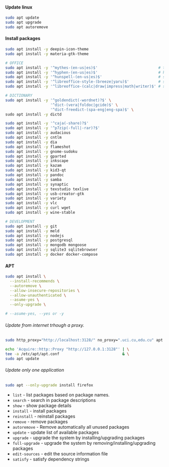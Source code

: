 #### Update linux
```bash
sudo apt update
sudo apt upgrade
sudo apt autoremove
```

#### Install packages
```bash
sudo apt install -y deepin-icon-theme
sudo apt install -y materia-gtk-theme

# OFFICE
sudo apt install -y '^mythes-(en-us|es)$'                           # thesaurus
sudo apt install -y '^hyphen-(en-us|es)$'                           # hyphenation patterns
sudo apt install -y '^hunspell-(en-us|es)$'                         # spellcheckers
sudo apt install -y '^libreoffice-style-(breeze|yaru)$'             # styles
sudo apt install -y '^libreoffice-(calc|draw|impress|math|writer)$' # suits

# DICTIONARY
sudo apt install -y '^goldendict(-wordnet)?$' \
                    '^dict-(vera|foldoc|gcide)$' \
                    '^dict-freedict-(spa-eng|eng-spa)$' \
sudo apt install -y dictd

sudo apt install -y '^caja(-share)?$'
sudo apt install -y '^p7zip(-full|-rar)?$'
sudo apt install -y audacious
sudo apt install -y cntlm
sudo apt install -y dia
sudo apt install -y flameshot
sudo apt install -y gnome-sudoku
sudo apt install -y gparted
sudo apt install -y inkscape
sudo apt install -y kazam
sudo apt install -y kid3-qt
sudo apt install -y pandoc
sudo apt install -y samba
sudo apt install -y synaptic
sudo apt install -y texstudio texlive
sudo apt install -y usb-creator-gtk
sudo apt install -y variety
sudo apt install -y vlc
sudo apt install -y curl wget
sudo apt install -y wine-stable

# DEVELOPMENT
sudo apt install -y git
sudo apt install -y meld
sudo apt install -y nodejs
sudo apt install -y postgresql
sudo apt install -y mongodb mongoose
sudo apt install -y sqlite3 sqlitebrowser
sudo apt install -y docker docker-compose
```

#### APT
```bash
sudo apt install \
  --install-recommends \
  --autoremove \
  --allow-insecure-repositories \
  --allow-unauthenticated \
  --asume-yes \
  --only-upgrade \

# --asume-yes, --yes or -y
```

###### Update from internet trhough a proxy.
```bash
sudo http_proxy="http://localhost:3128/" no_proxy=".uci.cu,edu.cu" apt update
```

```bash
echo 'Acquire::http::Proxy "http://127.0.0.1:3128"' | \
tee -a /etc/apt/apt.conf                            & \
sudo apt update
```

###### Update only one application
```bash
sudo apt --only-upgrade install firefox
```

* `list` - list packages based on package names.
* `search` - search in package descriptions
* `show` - show package details
* `install` - install packages  
* `reinstall` - reinstall packages
* `remove` - remove packages
* `autoremove` - Remove automatically all unused packages
* `update` - update list of available packages
* `upgrade` - upgrade the system by installing/upgrading packages
* `full-upgrade` - upgrade the system by removing/installing/upgrading packages
* `edit-sources` - edit the source information file
* `satisfy` - satisfy dependency strings
